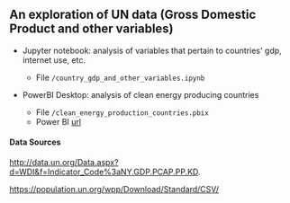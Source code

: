 ## An exploration of UN data (Gross Domestic Product and other variables)

- Jupyter notebook: analysis of variables that pertain to countries' gdp, internet use, etc.
  - File `/country_gdp_and_other_variables.ipynb` 

- PowerBI Desktop: analysis of clean energy producing countries
  - File `/clean_energy_production_countries.pbix`
  - Power BI [url](https://app.powerbi.com/view?r=eyJrIjoiOTBmMjU5M2UtMjU1YS00MzY2LTlhZmEtYjRmNWM1ZmUyZWFjIiwidCI6IjEwMWRhNTg3LTE4NDMtNGY1Mi04YjhhLTE3YjA2OWM2NmQzMyIsImMiOjJ9)

#### Data Sources  
http://data.un.org/Data.aspx?d=WDI&f=Indicator_Code%3aNY.GDP.PCAP.PP.KD.

https://population.un.org/wpp/Download/Standard/CSV/
